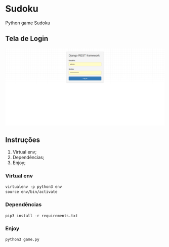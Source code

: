 # Sudoku
Python game Sudoku


## Tela de Login
![Tela Login](https://raw.githubusercontent.com/rauanisanfelice/django-api-ecommerce/develop/img/Tela_02.png)


## Instruções

1. Virtual env;
2. Dependências;
3. Enjoy;

### Virtual env
```
virtualenv -p python3 env
source env/bin/activate
```

### Dependências
```
pip3 install -r requirements.txt
```

### Enjoy
```
python3 game.py
```